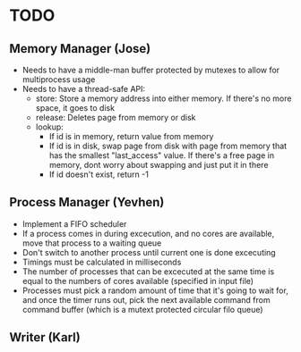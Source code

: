 # TODO
## Memory Manager (Jose)
- Needs to have a middle-man buffer protected by mutexes to allow for multiprocess usage
- Needs to have a thread-safe API:
    - store: Store a memory address into either memory. If there's no more space, it goes to disk
    - release: Deletes page from memory or disk
    - lookup: 
        - If id is in memory, return value from memory
        - If id is in disk, swap page from disk with page from memory that has the smallest "last_access" value. If there's a free page in memory, dont worry about swapping and just put it in there
        - If id doesn't exist, return -1

## Process Manager (Yevhen)
- Implement a FIFO scheduler
- If a process comes in during excecution, and no cores are available, move that process to a waiting queue
- Don't switch to another process until current one is done excecuting
- Timings must be calculated in milliseconds
- The number of processes that can be excecuted at the same time is equal to the numbers of cores available (specified in input file)
- Processes must pick a random amount of time that it's going to wait for, and once the timer runs out, pick the next available command from command buffer (which is a mutext protected circular filo queue)

## Writer (Karl)